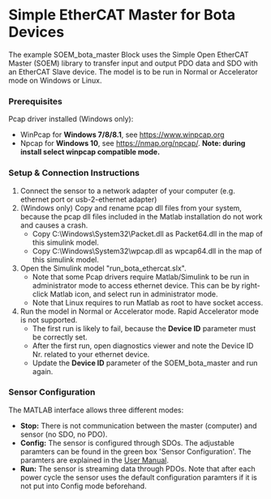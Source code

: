 # Simple EtherCAT Master for Bota Devices #

The example SOEM_bota_master Block uses the Simple Open EtherCAT Master (SOEM) library to transfer input and output PDO data and SDO with an EtherCAT Slave device. The model is to be run in Normal or Accelerator mode on Windows or Linux.

### Prerequisites ###
Pcap driver installed (Windows only):
* WinPcap for **Windows 7/8/8.1**, see https://www.winpcap.org
* Npcap for **Windows 10**, see https://nmap.org/npcap/. **Note: during install select winpcap compatible mode.**

### Setup & Connection Instructions ###
1. Connect the sensor to a network adapter of your computer (e.g. ethernet port or usb-2-ethernet adapter)
2. (Windows only) Copy and rename pcap dll files from your system, because the pcap dll files included in the Matlab installation do not work and causes a crash.
    * Copy C:\Windows\System32\Packet.dll as Packet64.dll in the map of this simulink model.
    * Copy C:\Windows\System32\wpcap.dll as wpcap64.dll in the map of this simulink model.
3. Open the Simulink model "run_bota_ethercat.slx".
    * Note that some Pcap drivers require Matlab/Simulink to be run in administrator mode to access ethernet device. This can be by right-click Matlab icon, and select run in administrator mode.
    * Note that Linux requires to run Matlab as root to have socket access.
4. Run the model in Normal or Accelerator mode. Rapid Accelerator mode is not supported.
    * The first run is likely to fail, because the **Device ID** parameter must be correctly set.
    * After the first run, open diagnostics viewer and note the Device ID Nr. related to your ethernet device.
    * Update the **Device ID** parameter of the SOEM_bota_master and run again.

### Sensor Configuration ###
The MATLAB interface allows three different modes:
* **Stop:** There is not communication between the master (computer) and sensor (no SDO, no PDO).
* **Config:** The sensor is configured through SDOs. The adjustable paramters can be found in the green box 'Sensor Configuration'. The paramters are explained in the [User Manual](https://botasys.with2.dolicloud.com/document.php?hashp=xT1E8TsY8r39x0NxIrZ1GJla14r4sKCy).
* **Run:** The sensor is streaming data through PDOs. Note that after each power cycle the sensor uses the default configuration paramters if it is not put into Config mode beforehand.
